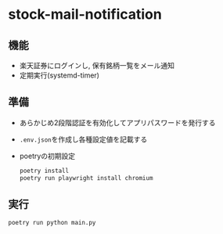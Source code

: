 # stock-mail-notification

## 機能

- 楽天証券にログインし, 保有銘柄一覧をメール通知
- 定期実行(systemd-timer)

## 準備

- あらかじめ2段階認証を有効化してアプリパスワードを発行する
- `.env.json`を作成し各種設定値を記載する
- poetryの初期設定

  ```bash
  poetry install
  poetry run playwright install chromium
  ```

## 実行

```bash
poetry run python main.py
```
